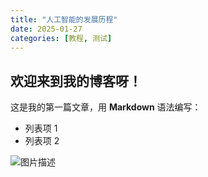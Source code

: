 ```yaml
---
title: "人工智能的发展历程"
date: 2025-01-27
categories: [教程, 测试]
---
```

## 欢迎来到我的博客呀！
这是我的第一篇文章，用 **Markdown** 语法编写：
- 列表项 1
- 列表项 2

![图片描述](/assets/my-image.jpg)  <!-- 图片放在 assets 文件夹 -->
